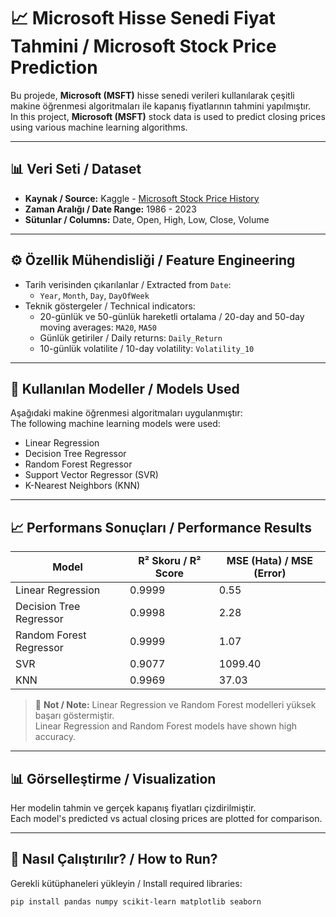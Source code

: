 # 📈 Microsoft Hisse Senedi Fiyat Tahmini / Microsoft Stock Price Prediction

Bu projede, **Microsoft (MSFT)** hisse senedi verileri kullanılarak çeşitli makine öğrenmesi algoritmaları ile kapanış fiyatlarının tahmini yapılmıştır.  
In this project, **Microsoft (MSFT)** stock data is used to predict closing prices using various machine learning algorithms.

---

## 📊 Veri Seti / Dataset

- **Kaynak / Source:** Kaggle - [Microsoft Stock Price History](https://www.kaggle.com/datasets)
- **Zaman Aralığı / Date Range:** 1986 - 2023
- **Sütunlar / Columns:** Date, Open, High, Low, Close, Volume

---

## ⚙️ Özellik Mühendisliği / Feature Engineering

- Tarih verisinden çıkarılanlar / Extracted from `Date`:
  - `Year`, `Month`, `Day`, `DayOfWeek`
- Teknik göstergeler / Technical indicators:
  - 20-günlük ve 50-günlük hareketli ortalama / 20-day and 50-day moving averages: `MA20`, `MA50`
  - Günlük getiriler / Daily returns: `Daily_Return`
  - 10-günlük volatilite / 10-day volatility: `Volatility_10`

---

## 🤖 Kullanılan Modeller / Models Used

Aşağıdaki makine öğrenmesi algoritmaları uygulanmıştır:  
The following machine learning models were used:

- Linear Regression
- Decision Tree Regressor
- Random Forest Regressor
- Support Vector Regressor (SVR)
- K-Nearest Neighbors (KNN)

---

## 📈 Performans Sonuçları / Performance Results

| Model                    | R² Skoru / R² Score | MSE (Hata) / MSE (Error) |
|--------------------------|----------------------|---------------------------|
| Linear Regression        | 0.9999               | 0.55                      |
| Decision Tree Regressor | 0.9998               | 2.28                      |
| Random Forest Regressor | 0.9999               | 1.07                      |
| SVR                      | 0.9077               | 1099.40                   |
| KNN                      | 0.9969               | 37.03                     |

> 📌 **Not / Note:** Linear Regression ve Random Forest modelleri yüksek başarı göstermiştir.  
> Linear Regression and Random Forest models have shown high accuracy.

---

## 📊 Görselleştirme / Visualization

Her modelin tahmin ve gerçek kapanış fiyatları çizdirilmiştir.  
Each model's predicted vs actual closing prices are plotted for comparison.

---

## 🚀 Nasıl Çalıştırılır? / How to Run?

Gerekli kütüphaneleri yükleyin / Install required libraries:
```bash
pip install pandas numpy scikit-learn matplotlib seaborn
